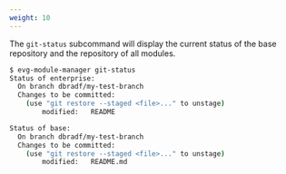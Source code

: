 ```yaml
---
weight: 10 
---
```

The `git-status` subcommand will display the current status of the base repository and the 
repository of all modules.

```bash
$ evg-module-manager git-status
Status of enterprise:
  On branch dbradf/my-test-branch
  Changes to be committed:
    (use "git restore --staged <file>..." to unstage)
        modified:   README

Status of base:
  On branch dbradf/my-test-branch
  Changes to be committed:
    (use "git restore --staged <file>..." to unstage)
        modified:   README.md
```
